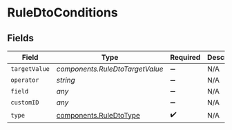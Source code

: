 # RuleDtoConditions


## Fields

| Field                                                            | Type                                                             | Required                                                         | Description                                                      |
| ---------------------------------------------------------------- | ---------------------------------------------------------------- | ---------------------------------------------------------------- | ---------------------------------------------------------------- |
| `targetValue`                                                    | *components.RuleDtoTargetValue*                                  | :heavy_minus_sign:                                               | N/A                                                              |
| `operator`                                                       | *string*                                                         | :heavy_minus_sign:                                               | N/A                                                              |
| `field`                                                          | *any*                                                            | :heavy_minus_sign:                                               | N/A                                                              |
| `customID`                                                       | *any*                                                            | :heavy_minus_sign:                                               | N/A                                                              |
| `type`                                                           | [components.RuleDtoType](../../models/components/ruledtotype.md) | :heavy_check_mark:                                               | N/A                                                              |